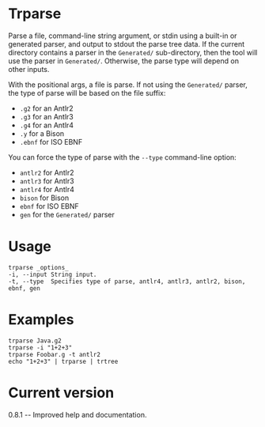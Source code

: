 # Trparse

Parse a file, command-line string argument, or stdin
using a built-in or generated parser, and output to stdout the
parse tree data. If the current directory contains a parser in
the `Generated/` sub-directory, then the tool will use the
parser in `Generated/`. Otherwise, the parse type will depend
on other inputs.

With the positional args,
a file is parse. If not using the `Generated/` parser,
the type of parse will be based on the file suffix:

* `.g2` for an Antlr2
* `.g3` for an Antlr3
* `.g4` for an Antlr4
* `.y` for a Bison
* `.ebnf` for ISO EBNF

You can force the type of parse with
the `--type` command-line option:

* `antlr2` for Antlr2
* `antlr3` for Antlr3
* `antlr4` for Antlr4
* `bison` for Bison
* `ebnf` for ISO EBNF
* `gen` for the `Generated/` parser

# Usage
    
    trparse _options_
    -i, --input String input.
    -t, --type  Specifies type of parse, antlr4, antlr3, antlr2, bison, ebnf, gen 

# Examples

    trparse Java.g2
    trparse -i "1+2+3"
    trparse Foobar.g -t antlr2
    echo "1+2+3" | trparse | trtree

# Current version

0.8.1 -- Improved help and documentation.
